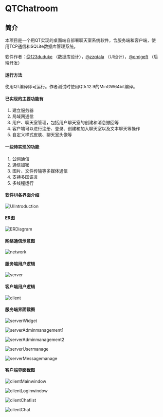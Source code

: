 # QTChatroom

## 简介
本项目是一个用QT实现的桌面端自部署聊天室系统软件，含服务端和客户端，使用TCP通信和SQLite数据库管理系统。

软件作者：[@123duduke](https://github.com/123duduke) （数据库设计），[@zzqtala](https://github.com/zzqtala) （UI设计），[@omigeft](https://github.com/omigeft) （后端开发）

#### 运行方法

使用QT编译即可运行。作者测试时使用Qt5.12.9的MinGW64bit编译。

#### 已实现的主要功能有
1. 建立服务器
2. 局域网通信
3. 用户、聊天室管理，包括用户聊天室的创建和消息撤回等
4. 客户端可以进行注册、登录、创建和加入聊天室以及文本聊天等操作
5. 自定义样式皮肤、聊天室头像等

#### 一些待实现的功能
1. 公网通信
2. 通信加密
3. 图片、文件传输等多媒体通信
4. 支持多国语言
5. 多线程运行

#### 软件UI各界面介绍

![UIIntroduction](assets/UIIntroduction.png)

#### ER图

![ERDiagram](assets/ERDiagram.png)

#### 网络通信示意图

![network](assets/network.png)

#### 服务端用户逻辑

![server](assets/server.png)

#### 客户端用户逻辑

![cilent](assets/client.png)

#### 服务端界面截图

![serverWidget](assets/serverWidget.png)

![serverAdminmanagement1](assets/serverAdminmanagement1.png)

![serverAdminmanagement2](assets/serverAdminmanagement2.png)

![serverUsermanage](assets/serverUsermanage.png)

![serverMessagemanage](assets/serverMessagemanage.png)

#### 客户端界面截图

![clientMainwindow](assets/clientMainwindow.png)

![cilentLoginwindow](assets/clientLoginwindow.png)

![cilentChatlist](assets/clientChatlist.png)

![cilentChat](assets/clientChat.png)